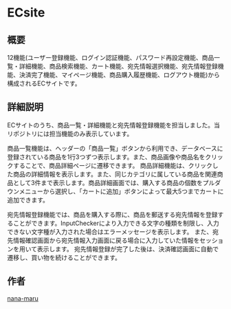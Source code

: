 ECsite
====

## 概要
12機能(ユーザー登録機能、ログイン認証機能、パスワード再設定機能、商品一覧・詳細機能、商品検索機能、カート機能、宛先情報選択機能、宛先情報登録機能、決済完了機能、マイページ機能、商品購入履歴機能、ログアウト機能)から構成されるECサイトです。

## 詳細説明
ECサイトのうち、商品一覧・詳細機能と宛先情報登録機能を担当しました。当リポジトリには担当機能のみ表示しています。

商品一覧機能は、ヘッダーの「商品一覧」ボタンから利用でき、データベースに登録されている商品を1行3つずつ表示します。また、商品画像や商品名をクリックすることで、商品詳細ページに遷移できます。
商品詳細機能は、クリックした商品の詳細情報を表示します。また、同じカテゴリに属している商品を関連商品として3件まで表示します。商品詳細画面では、購入する商品の個数をプルダウンメニューから選択し、「カートに追加」ボタンによって最大5つまでカートに追加できます。

宛先情報登録機能では、商品を購入する際に、商品を郵送する宛先情報を登録することができます。InputCheckerにより入力できる文字の種類を制限し、入力できない文字種が入力された場合はエラーメッセージを表示します。
また、宛先情報確認画面から宛先情報入力画面に戻る場合に入力していた情報をセッションを用いて表示します。
宛先情報登録が完了した後は、決済確認画面に自動で遷移し、買い物を続けることができます。

## 作者
[nana-maru](https://github.com/nana-maru)
